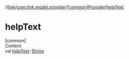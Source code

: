 //[link](../../index.md)/[com.tink.model.provider](../index.md)/[[common]Provider](index.md)/[helpText](help-text.md)



# helpText  
[common]  
Content  
val [helpText](help-text.md): [String](https://kotlinlang.org/api/latest/jvm/stdlib/kotlin/-string/index.html)  



